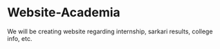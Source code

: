 # Website-Academia
We will be creating website regarding internship, sarkari results, college info, etc.
